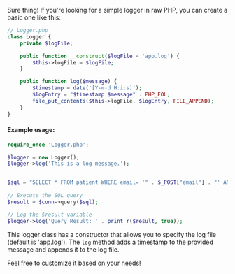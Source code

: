 Sure thing! If you're looking for a simple logger in raw PHP, you can create a basic one like this:

```php
// Logger.php
class Logger {
    private $logFile;

    public function __construct($logFile = 'app.log') {
        $this->logFile = $logFile;
    }

    public function log($message) {
        $timestamp = date('[Y-m-d H:i:s]');
        $logEntry = "$timestamp $message" . PHP_EOL;
        file_put_contents($this->logFile, $logEntry, FILE_APPEND);
    }
}
```
#### Example usage:
```php
require_once 'Logger.php';

$logger = new Logger();
$logger->log('This is a log message.');


$sql = "SELECT * FROM patient WHERE email= '" . $_POST["email"] . "' AND password= '" . $_POST["password"] . "'";
    
// Execute the SQL query
$result = $conn->query($sql);

// Log the $result variable
$logger->log('Query Result: ' . print_r($result, true));
```

This logger class has a constructor that allows you to specify the log file (default is 'app.log'). The `log` method adds a timestamp to the provided message and appends it to the log file.

Feel free to customize it based on your needs!
